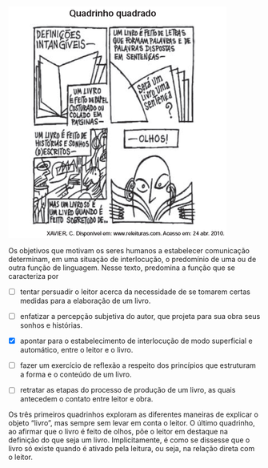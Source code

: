 

![](34959b8b-d511-74e1-7712-c7d1ee37bc94.png)

Os objetivos que motivam os seres humanos a estabelecer comunicação determinam, em uma situação de interlocução, o predomínio de uma ou de outra função de linguagem. Nesse texto, predomina a função que se caracteriza por



- [ ] tentar persuadir o leitor acerca da necessidade de se tomarem certas medidas para a elaboração de um livro.
- [ ] enfatizar a percepção subjetiva do autor, que projeta para sua obra seus sonhos e histórias.
- [x] apontar para o estabelecimento de interlocução de modo superficial e automático, entre o leitor e o livro.
- [ ] fazer um exercício de reflexão a respeito dos princípios que estruturam a forma e o conteúdo de um livro.
- [ ] retratar as etapas do processo de produção de um livro, as quais antecedem o contato entre leitor e obra.


Os três primeiros quadrinhos exploram as diferentes maneiras de explicar o objeto “livro”, mas sempre sem levar em conta o leitor. O último quadrinho, ao afirmar que o livro é feito de olhos, põe o leitor em destaque na definição do que seja um livro. Implicitamente, é como se dissesse que o livro só existe quando é ativado pela leitura, ou seja, na relação direta com o leitor.
